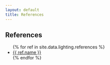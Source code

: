 ```yaml
---
layout: default
title: References
---
```


<h2>References</h2>
<ul>
{% for ref in site.data.lighting.references %}
    <li><a href="{{ ref.id | prepend: '/references/' | relative_url }}">{{ ref.name }}</a></li>
{% endfor %}
</ul>

